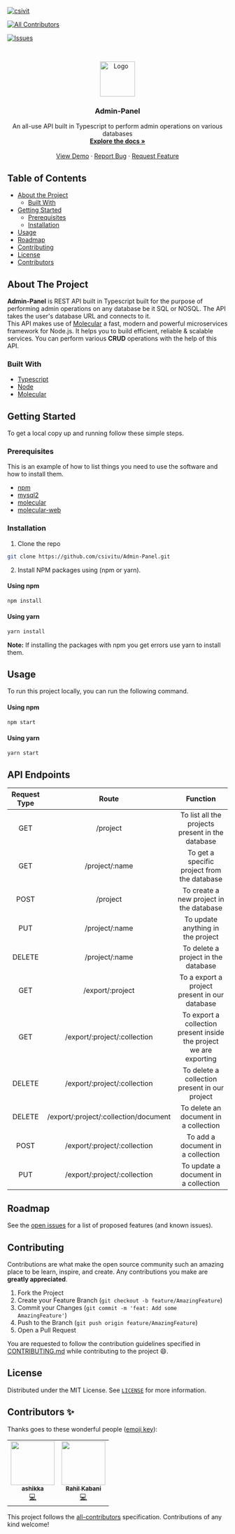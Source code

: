 [![csivit][csivitu-shield]][csivitu-url]
<!-- ALL-CONTRIBUTORS-BADGE:START - Do not remove or modify this section -->
[![All Contributors](https://img.shields.io/badge/all_contributors-2-orange.svg?style=flat-square)](#contributors-)
<!-- ALL-CONTRIBUTORS-BADGE:END -->
[![Issues][issues-shield]][issues-url]

<!-- PROJECT LOGO -->
<br />
<p align="center">
  <a href="https://github.com/github_username/repo">
    <img src="https://csivit.com/images/favicon.png" alt="Logo" width="80">
  </a>

  <h3 align="center">Admin-Panel</h3>

  <p align="center">
    An all-use API built in Typescript to perform admin operations on various databases 
    <br />
    <a href="https://github.com/csivitu/repo"><strong>Explore the docs »</strong></a>
    <br />
    <br />
    <a href="https://github.com/csivitu/repo">View Demo</a>
    ·
    <a href="https://github.com/csivitu/repo/issues">Report Bug</a>
    ·
    <a href="https://github.com/csivitu/repo/issues">Request Feature</a>
  </p>
</p>



<!-- TABLE OF CONTENTS -->
## Table of Contents

* [About the Project](#about-the-project)
  * [Built With](#built-with)
* [Getting Started](#getting-started)
  * [Prerequisites](#prerequisites)
  * [Installation](#installation)
* [Usage](#usage)
* [Roadmap](#roadmap)
* [Contributing](#contributing)
* [License](#license)
* [Contributors](#contributors-)



<!-- ABOUT THE PROJECT -->
## About The Project

**Admin-Panel** is REST API built in Typescript built for the purpose of performing admin operations on any database be it SQL or NOSQL. The API takes the user's database URL and connects to it. <br>
This API makes use of [Molecular](https://moleculer.services/docs/0.14/index.html) a fast, modern and powerful microservices framework for Node.js. It helps you to build efficient, reliable & scalable services. You can perform various **CRUD** operations with the help of this API.




### Built With

* [Typescript](https://www.typescriptlang.org/)
* [Node](https://nodejs.org/en/)
* [Molecular](https://moleculer.services/docs/0.14/index.html)



<!-- GETTING STARTED -->
## Getting Started

To get a local copy up and running follow these simple steps.

### Prerequisites

This is an example of how to list things you need to use the software and how to install them.
* [npm](https://www.npmjs.com/)
* [mysql2](https://www.npmjs.com/package/mysql2)
* [molecular](https://www.npmjs.com/package/moleculer)
* [molecular-web](https://www.npmjs.com/package/moleculer-web)



### Installation
 
1. Clone the repo
```sh
git clone https://github.com/csivitu/Admin-Panel.git
```
2. Install NPM packages using (npm or yarn).

#### Using npm
```sh
npm install
```
#### Using yarn

```sh
yarn install
```

**Note:**  If installing the packages with npm you get errors use yarn to install them.

<!-- USAGE EXAMPLES -->
## Usage

To run this project locally, you can run the following command. 

#### Using npm
```sh
npm start
```
#### Using yarn

```sh
yarn start
```

## API Endpoints

|Request Type| Route | Function |
|:-----------:|:------:|:---------:|
| GET| /project | To list all the projects present in the database |
| GET | /project/:name | To get a specific project from the database |
| POST | /project | To create a new project in the database |
| PUT | /project/:name | To update anything in the project |
| DELETE | /project/:name | To delete a project in the database |
| GET | /export/:project | To a export a project present in our database | 
| GET | /export/:project/:collection | To export a collection present inside the project we are exporting |
| DELETE | /export/:project/:collection | To delete a collection present in our project |
| DELETE | /export/:project/:collection/document | To delete an document in a collection |
| POST | /export/:project/:collection | To add a document in a collection |
| PUT | /export/:project/:collection | To update a document in a collection |



<!-- ROADMAP -->
## Roadmap

See the [open issues](https://github.com/github_username/repo/issues) for a list of proposed features (and known issues).



<!-- CONTRIBUTING -->
## Contributing

Contributions are what make the open source community such an amazing place to be learn, inspire, and create. Any contributions you make are **greatly appreciated**.

1. Fork the Project
2. Create your Feature Branch (`git checkout -b feature/AmazingFeature`)
3. Commit your Changes (`git commit -m 'feat: Add some AmazingFeature'`)
4. Push to the Branch (`git push origin feature/AmazingFeature`)
5. Open a Pull Request

You are requested to follow the contribution guidelines specified in [CONTRIBUTING.md](./CONTRIBUTING.md) while contributing to the project :smile:.

<!-- LICENSE -->
## License

Distributed under the MIT License. See [`LICENSE`](./LICENSE) for more information.




<!-- MARKDOWN LINKS & IMAGES -->
<!-- https://www.markdownguide.org/basic-syntax/#reference-style-links -->
[csivitu-shield]: https://img.shields.io/badge/csivitu-csivitu-blue
[csivitu-url]: https://csivit.com
[issues-shield]: https://img.shields.io/github/issues/othneildrew/Best-README-Template.svg?style=flat-square
[issues-url]: https://github.com/csivitu/repo/issues

## Contributors ✨

Thanks goes to these wonderful people ([emoji key](https://allcontributors.org/docs/en/emoji-key)):

<!-- ALL-CONTRIBUTORS-LIST:START - Do not remove or modify this section -->
<!-- prettier-ignore-start -->
<!-- markdownlint-disable -->
<table>
  <tr>
    <td align="center"><a href="https://github.com/ashikka"><img src="https://avatars1.githubusercontent.com/u/58368421?v=4" width="100px;" alt=""/><br /><sub><b>ashikka</b></sub></a><br /><a href="https://github.com/csivitu/Admin-Panel/commits?author=ashikka" title="Code">💻</a></td>
    <td align="center"><a href="https://alias-rahil.github.io/"><img src="https://avatars2.githubusercontent.com/u/59060219?v=4" width="100px;" alt=""/><br /><sub><b>Rahil Kabani</b></sub></a><br /><a href="https://github.com/csivitu/Admin-Panel/commits?author=alias-rahil" title="Code">💻</a></td>
  </tr>
</table>

<!-- markdownlint-enable -->
<!-- prettier-ignore-end -->
<!-- ALL-CONTRIBUTORS-LIST:END -->

This project follows the [all-contributors](https://github.com/all-contributors/all-contributors) specification. Contributions of any kind welcome!
